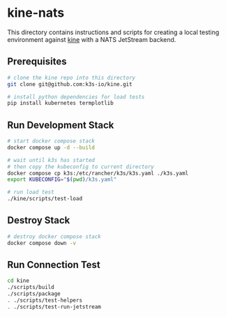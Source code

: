 # kine-nats

This directory contains instructions and scripts for creating a local testing environment against [kine](https://github.com/k3s-io/kine/) with a NATS JetStream backend.

## Prerequisites

```bash
# clone the kine repo into this directory
git clone git@github.com:k3s-io/kine.git

# install python dependencies for load tests
pip install kubernetes termplotlib
```

## Run Development Stack

```bash
# start docker compose stack
docker compose up -d --build

# wait until k3s has started
# then copy the kubeconfig to current directory
docker compose cp k3s:/etc/rancher/k3s/k3s.yaml ./k3s.yaml
export KUBECONFIG="$(pwd)/k3s.yaml"

# run load test
./kine/scripts/test-load
```

## Destroy Stack

```bash
# destroy docker compose stack
docker compose down -v
```

## Run Connection Test

```bash
cd kine
./scripts/build
./scripts/package
. ./scripts/test-helpers
. ./scripts/test-run-jetstream
```
